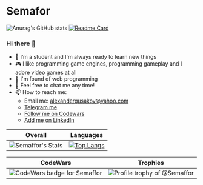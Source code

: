 # Semafor
![Anurag's GitHub stats](https://github-readme-stats.vercel.app/api?username=Semaffor&show_icons=true&theme=tokyonight)
[![Readme Card](https://github-readme-stats.vercel.app/api/pin/?username=Semaffor&repo=Semafor)](https://github.com/anuraghazra/github-readme-stats)
### Hi there 👋

- 🔭 I’m a student and I'm always ready to learn new things
- 🎮 I like programming game engines, programming gameplay and I adore video games at all
- 💆 I'm found of web programming
- 💬 Feel free to chat me any time!
- 📫 How to reach me:
  - Email me: alexandergusakov@yahoo.com
  - [Telegram me](https://t.me/GonnaFlyMethod)
  - [Follow me on Codewars](https://www.codewars.com/users/GonnaFlyMethod/)
  - [Add me on LinkedIn](https://www.linkedin.com/in/alex-gusakov/)

Overall                    |  Languages
:-------------------------:|:-------------------------:
![Semaffor's Stats](https://github-readme-stats.vercel.app/api?username=Semaffor&show_icons=true&theme=tokyonight) | [![Top Langs](https://github-readme-stats.vercel.app/api/top-langs/?username=Semaffor&langs_count=8&layout=compact)](https://github.com/GonnaFlyMethod)



CodeWars                   |  Trophies
:-------------------------:|:-------------------------:
![CodeWars badge for Semaffor](https://www.codewars.com/users/Semaffor/badges/large)  |  ![Profile trophy of @Semaffor](https://github-profile-trophy.vercel.app/?username=Semaffor)
